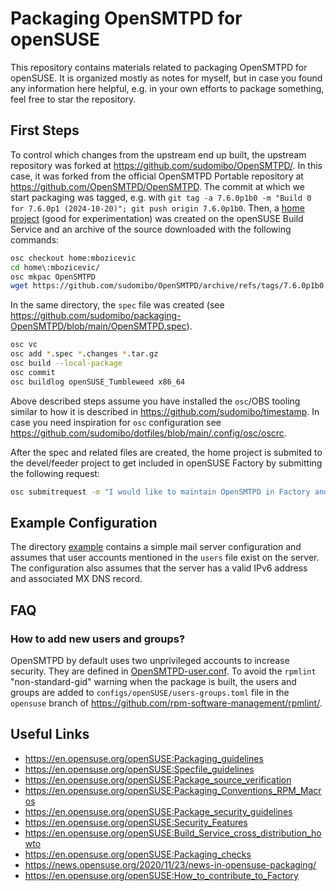 # Packaging OpenSMTPD for openSUSE

This repository contains materials related to packaging OpenSMTPD for openSUSE. It is organized mostly as notes for myself, but in case you found any information here helpful, e.g. in your own efforts to package something, feel free to star the repository.

## First Steps

To control which changes from the upstream end up built, the upstream repository was forked at https://github.com/sudomibo/OpenSMTPD/. In this case, it was forked from the official OpenSMTPD Portable repository at https://github.com/OpenSMTPD/OpenSMTPD. The commit at which we start packaging was tagged, e.g. with `git tag -a 7.6.0p1b0 -m "Build 0 for 7.6.0p1 (2024-10-20)"; git push origin 7.6.0p1b0`. Then, a [home project](https://build.opensuse.org/package/show/home:mbozicevic/OpenSMTPD) (good for experimentation) was created on the openSUSE Build Service and an archive of the source downloaded with the following commands:

```bash
osc checkout home:mbozicevic
cd home\:mbozicevic/
osc mkpac OpenSMTPD
wget https://github.com/sudomibo/OpenSMTPD/archive/refs/tags/7.6.0p1b0.tar.gz -O OpenSMTPD-7.6.0p1b0.tar.gz
```

In the same directory, the `spec` file was created (see https://github.com/sudomibo/packaging-OpenSMTPD/blob/main/OpenSMTPD.spec).

```bash
osc vc
osc add *.spec *.changes *.tar.gz
osc build --local-package
osc commit
osc buildlog openSUSE_Tumbleweed x86_64
```

Above described steps assume you have installed the `osc`/OBS tooling similar to how it is described in https://github.com/sudomibo/timestamp. In case you need inspiration for `osc` configuration see https://github.com/sudomibo/dotfiles/blob/main/.config/osc/oscrc.

After the spec and related files are created, the home project is submited to the devel/feeder project to get included in openSUSE Factory by submitting the following request:
```bash
osc submitrequest -m "I would like to maintain OpenSMTPD in Factory and would like to use server:mail as the devel/feeder project." home:mbozicevic/OpenSMTPD server:mail
```

## Example Configuration

The directory [example](https://github.com/sudomibo/packaging-OpenSMTPD/tree/main/example) contains a simple mail server configuration and assumes that user accounts mentioned in the `users` file exist on the server. The configuration also assumes that the server has a valid IPv6 address and associated MX DNS record.

## FAQ

### How to add new users and groups?

OpenSMTPD by default uses two unprivileged accounts to increase security. They are defined in [OpenSMTPD-user.conf](https://github.com/sudomibo/packaging-OpenSMTPD/blob/main/OpenSMTPD-user.conf). To avoid the `rpmlint` "non-standard-gid" warning when the package is built, the users and groups are added to `configs/openSUSE/users-groups.toml` file in the `opensuse` branch of https://github.com/rpm-software-management/rpmlint/.

## Useful Links
* https://en.opensuse.org/openSUSE:Packaging_guidelines
* https://en.opensuse.org/openSUSE:Specfile_guidelines
* https://en.opensuse.org/openSUSE:Package_source_verification
* https://en.opensuse.org/openSUSE:Packaging_Conventions_RPM_Macros
* https://en.opensuse.org/openSUSE:Package_security_guidelines
* https://en.opensuse.org/openSUSE:Security_Features
* https://en.opensuse.org/openSUSE:Build_Service_cross_distribution_howto
* https://en.opensuse.org/openSUSE:Packaging_checks
* https://news.opensuse.org/2020/11/23/news-in-opensuse-packaging/
* https://en.opensuse.org/openSUSE:How_to_contribute_to_Factory

